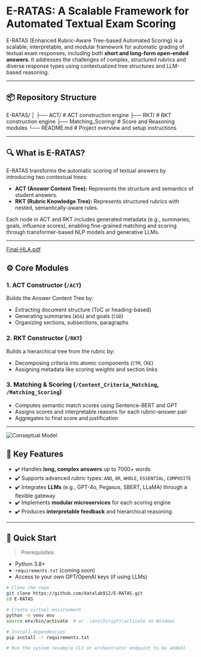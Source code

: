 # E-RATAS: A Scalable Framework for Automated Textual Exam Scoring

E-RATAS (Enhanced Rubric-Aware Tree-based Automated Scoring) is a scalable, interpretable, and modular framework for automatic grading of textual exam responses, including both **short and long-form open-ended answers**. It addresses the challenges of complex, structured rubrics and diverse response types using contextualized tree structures and LLM-based reasoning.

---

## 📦 Repository Structure

E-RATAS/
│
├── ACT/ # ACT construction engine
├── RKT/ # RKT construction engine
├── Matching_Scoring/ # Score and Reasoning modules
└── README.md # Project overview and setup instructions


---

## 🔍 What is E-RATAS?

E-RATAS transforms the automatic scoring of textual answers by introducing two contextual trees:
- **ACT (Answer Content Tree):** Represents the structure and semantics of student answers.
- **RKT (Rubric Knowledge Tree):** Represents structured rubrics with nested, semantically-aware rules.

Each node in ACT and RKT includes generated metadata (e.g., summaries, goals, influence scores), enabling fine-grained matching and scoring through transformer-based NLP models and generative LLMs.



---
[Final-HLA.pdf](https://github.com/user-attachments/files/20491244/Final-HLA.pdf)


## ⚙️ Core Modules



### 1. ACT Constructor (`/ACT`)
Builds the Answer Content Tree by:
- Extracting document structure (ToC or heading-based)
- Generating summaries (`ASG`) and goals (`CGD`)
- Organizing sections, subsections, paragraphs


### 2. RKT Constructor (`/RKT`)
Builds a hierarchical tree from the rubric by:
- Decomposing criteria into atomic components (`CTM`, `CRE`)
- Assigning metadata like scoring weights and section links

### 3. Matching & Scoring (`/Content_Criteria_Matching`, `/Matching_Scoring`)
- Computes semantic match scores using Sentence-BERT and GPT
- Assigns scores and interpretable reasons for each rubric–answer pair
- Aggregates to final score and justification

---
![Conseptual Model](https://github.com/user-attachments/assets/848e90a3-1de2-4fd3-8ca2-21ea90facc6d)

## 📐 Key Features

- ✔️ Handles **long, complex answers** up to 7000+ words
- ✔️ Supports advanced rubric types: `AND`, `OR`, `WHOLE`, `ESSENTIAL`, `COMPOSITE`
- ✔️ Integrates **LLMs** (e.g., GPT-4o, Pegasus, SBERT, LLaMA) through a flexible gateway
- ✔️ Implements **modular microservices** for each scoring engine
- ✔️ Produces **interpretable feedback** and hierarchical reasoning

---

## 🚀 Quick Start

> Prerequisites:
- Python 3.8+
- `requirements.txt` (coming soon)
- Access to your own GPT/OpenAI keys (if using LLMs)

```bash
# Clone the repo
git clone https://github.com/datalab912/E-RATAS.git
cd E-RATAS

# Create virtual environment
python -m venv env
source env/bin/activate  # or .\env\Scripts\activate on Windows

# Install dependencies
pip install -r requirements.txt

# Run the system (example CLI or orchestrator endpoint to be added)


